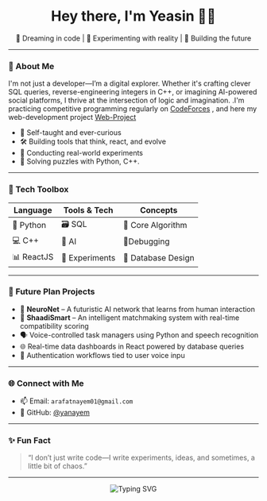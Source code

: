 <h1 align="center">Hey there, I'm Yeasin 👨‍💻</h1>
<p align="center">
  🚀 Dreaming in code | 🧪 Experimenting with reality | 🤖 Building the future
</p>

---

### 🧬 About Me

I'm not just a developer—I’m a digital explorer. Whether it's crafting clever SQL queries, reverse-engineering integers in C++, or imagining AI-powered social platforms, I thrive at the intersection of logic and imagination.
.I'm practicing competitive programming regularly on [CodeForces](https://codeforces.com/profile/yanayem) , and here my web-development project [Web-Project](https://app.netlify.com/teams/arafatnayem01/projects)

- 🧠 Self-taught and ever-curious
- 🛠️ Building tools that think, react, and evolve
- 🌊 Conducting real-world experiments 
- 🧩 Solving puzzles with Python, C++.

---

### 🧰 Tech Toolbox

| Language     | Tools & Tech   | Concepts       |
|-------------|-----------------|----------------|
| 🐍 Python  | 🗃️ SQL | 🔄 Core Algorithm|
| 💻 C++     | 🧠 AI | 🔐Debugging |
| 📊 ReactJS | 🧪 Experiments | 🧱 Database Design |

---

### 🚧 Future Plan Projects

- 🧠 **NeuroNet** – A futuristic AI network that learns from human interaction
- 💍 **ShaadiSmart** – An intelligent matchmaking system with real-time compatibility scoring
- 🗣️ Voice-controlled task managers using Python and speech recognition
- 🌐 Real-time data dashboards in React powered by database queries
- 🔐 Authentication workflows tied to user voice inpu


---

### 🌐 Connect with Me

- 📫 Email: `arafatnayem01@gmail.com`
- 🧠 GitHub: [@yanayem](https://github.com/yanayem)

---

### ✨ Fun Fact

> “I don’t just write code—I write experiments, ideas, and sometimes, a little bit of chaos.”

---

<p align="center">
  <img src="https://readme-typing-svg.demolab.com?font=Fira+Code&pause=1000&center=true&vCenter=true&width=435&lines=Welcome+to+my+digital+lab!;Let's+build+something+extraordinary." alt="Typing SVG" />
</p>

